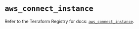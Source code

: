 # `aws_connect_instance`

Refer to the Terraform Registry for docs: [`aws_connect_instance`](https://registry.terraform.io/providers/hashicorp/aws/5.61.0/docs/resources/connect_instance).

